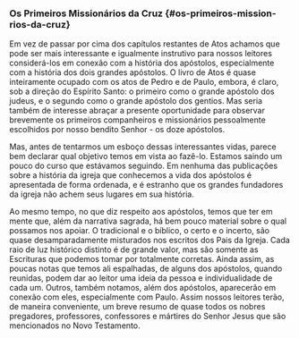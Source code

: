 ### Os Primeiros Missionários da Cruz {#os-primeiros-mission-rios-da-cruz}

Em vez de passar por cima dos capítulos restantes de Atos achamos que pode ser mais interessante e igualmente instrutivo para nossos leitores considerá-los em conexão com a história dos apóstolos, especialmente com a história dos dois grandes apóstolos. O livro de Atos é quase inteiramente ocupado com os atos de Pedro e de Paulo, embora, é claro, sob a direção do Espírito Santo: o primeiro como o grande apóstolo dos judeus, e o segundo como o grande apóstolo dos gentios. Mas seria também de interesse abraçar a presente oportunidade para observar brevemente os primeiros companheiros e missionários pessoalmente escolhidos por nosso bendito Senhor - os doze apóstolos.

Mas, antes de tentarmos um esboço dessas interessantes vidas, parece bem declarar qual objetivo temos em vista ao fazê-lo. Estamos saindo um pouco do curso que estávamos seguindo. Em nenhuma das publicações sobre a história da igreja que conhecemos a vida dos apóstolos é apresentada de forma ordenada, e é estranho que os grandes fundadores da igreja não achem seus lugares em sua história.

Ao mesmo tempo, no que diz respeito aos apóstolos, temos que ter em mente que, além da narrativa sagrada, há bem pouco material sobre o qual possamos nos apoiar. O tradicional e o bíblico, o certo e o incerto, são quase desamparadamente misturados nos escritos dos Pais da Igreja. Cada raio de luz histórico distinto é de grande valor, mas são somente as Escrituras que podemos tomar por totalmente corretas. Ainda assim, as poucas notas que temos ali espalhadas, de alguns dos apóstolos, quando reunidas, podem dar ao leitor uma ideia da pessoa e individualidade de cada um. Outros, também notamos, além dos apóstolos, aparecerão em conexão com eles, especialmente com Paulo. Assim nossos leitores terão, de maneira conveniente, um breve resumo de quase todos os nobres pregadores, professores, confessores e mártires do Senhor Jesus que são mencionados no Novo Testamento.